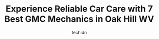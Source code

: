 ---
layout: ampstory
image: https://images.unsplash.com/photo-1626302592077-206bbcf450ae?ixlib=rb-4.0.3&ixid=MnwxMjA3fDB8MHxwaG90by1wYWdlfHx8fGVufDB8fHx8&auto=format&fit=crop&w=640&h=853&q=80
author: techidn
featured: false
description: When it comes to finding reliable automotive experts in Oak Hill WV, USA, look no further than the 7 best GMC Mechanic in the area. With their exceptional skills and dedication to providing 
title: Experience Reliable Car Care with 7 Best GMC Mechanics in Oak Hill WV
cover:
   title: Experience Reliable Car Care with 7 Best GMC Mechanics in Oak Hill WV
   subtitle: Rickpate
   background: https://images.unsplash.com/photo-1626302592077-206bbcf450ae?ixlib=rb-4.0.3&ixid=MnwxMjA3fDB8MHxwaG90by1wYWdlfHx8fGVufDB8fHx8&auto=format&fit=crop&w=640&h=853&q=80

pages: 
 - layout: thirds
   top: <h1>#1 Advance Auto Parts</h1>
   bottom: "<p>This is a great Advance Auto location!  The manager, John M. went the extra mile for me today in finding the right ball-joints to fit my truck.   John was the difference </p>"
   background: https://www.knot35.com/toplist/wp-content/uploads/2023/06/best-gmc-mechanic-1-in-oak-hill-wv-1685837019.jpeg
   backgroundblur: true
 - layout: thirds
   top: <h1>#2 AutoZone Auto Parts</h1>
   bottom: "<p>375 Mall Rd, Oak Hill, WV 25901, United States</p>"
   background: https://www.knot35.com/toplist/wp-content/uploads/2023/06/best-gmc-mechanic-2-in-oak-hill-wv-1685837019.jpeg
   cta:
      link: https://www.knot35.com/toplist/experience-reliable-car-care-with-7-best-gmc-mechanics-in-oak-hill-wv/
      text: Experience Reliable Car Care with 7 Best GMC Mechanics in Oak Hill WV
 - layout: thirds
   top: <h1>#3 DTE Repair & Towing</h1>
   bottom: "<p>1101 Main St E, Oak Hill, WV 25901, United States</p>"
   background: https://www.knot35.com/toplist/wp-content/uploads/2023/06/best-gmc-mechanic-3-in-oak-hill-wv-1685837019.jpeg
   cta:
      link: https://www.knot35.com/toplist/experience-reliable-car-care-with-7-best-gmc-mechanics-in-oak-hill-wv/
      text: Experience Reliable Car Care with 7 Best GMC Mechanics in Oak Hill WV
 - layout: thirds
   top: <h1>#4 Davis Automotive</h1>
   bottom: "<p>500 Main St, Oak Hill, WV 25901, United States</p>"
   background: https://images.unsplash.com/photo-1533735380053-eb8d0759b24a?ixlib=rb-4.0.3&ixid=MnwxMjA3fDB8MHxwaG90by1wYWdlfHx8fGVufDB8fHx8&auto=format&fit=crop&w=640&h=853&q=80
   cta:
      link: https://www.knot35.com/toplist/experience-reliable-car-care-with-7-best-gmc-mechanics-in-oak-hill-wv/
      text: Experience Reliable Car Care with 7 Best GMC Mechanics in Oak Hill WV
 - layout: thirds
   top: <h1>#5 Plateau Auto Repair</h1>
   bottom: "<p>130 Main St, Oak Hill, WV 25901, United States</p>"
   background: https://images.unsplash.com/photo-1580610447943-1bfbef5efe07?ixlib=rb-4.0.3&ixid=MnwxMjA3fDB8MHxwaG90by1wYWdlfHx8fGVufDB8fHx8&auto=format&fit=crop&w=640&h=853&q=80
   cta:
      link: https://www.knot35.com/toplist/experience-reliable-car-care-with-7-best-gmc-mechanics-in-oak-hill-wv/
      text: Experience Reliable Car Care with 7 Best GMC Mechanics in Oak Hill WV
 - layout: thirds
   top: <h1>#6 Brians Service Center</h1>
   bottom: "<p>409 Main St, Oak Hill, WV 25901, United States</p>"
   background: https://images.unsplash.com/photo-1632260260864-caf7fde5ec36?ixlib=rb-4.0.3&ixid=MnwxMjA3fDB8MHxwaG90by1wYWdlfHx8fGVufDB8fHx8&auto=format&fit=crop&w=640&h=853&q=80
   cta:
      link: https://www.knot35.com/toplist/experience-reliable-car-care-with-7-best-gmc-mechanics-in-oak-hill-wv/
      text: Experience Reliable Car Care with 7 Best GMC Mechanics in Oak Hill WV
 - layout: thirds
   top: <h1>#7 King Coal Chevrolet Service</h1>
   bottom: "<p>1508 Main St E, Oak Hill, WV 25901, United States</p>"
   background: https://images.unsplash.com/photo-1510906594845-bc082582c8cc?ixlib=rb-4.0.3&ixid=MnwxMjA3fDB8MHxwaG90by1wYWdlfHx8fGVufDB8fHx8&auto=format&fit=crop&w=640&h=853&q=80
   cta:
      link: https://www.knot35.com/toplist/experience-reliable-car-care-with-7-best-gmc-mechanics-in-oak-hill-wv/
      text: Experience Reliable Car Care with 7 Best GMC Mechanics in Oak Hill WV
 - layout: thirds
   middle: Continue reading...
   background: https://images.unsplash.com/photo-1540457036297-448b6b99e91c?ixlib=rb-4.0.3&ixid=MnwxMjA3fDB8MHxwaG90by1wYWdlfHx8fGVufDB8fHx8&auto=format&fit=crop&w=640&h=853&q=80
   cta:
      link: https://www.knot35.com/toplist/experience-reliable-car-care-with-7-best-gmc-mechanics-in-oak-hill-wv/
      text: Experience Reliable Car Care with 7 Best GMC Mechanics in Oak Hill WV
      
---